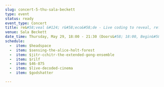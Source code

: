 ```yaml
---
slug: concert-5-thu-sala-beckett
type: event
status: ready
event_type: Concert
title: re&#58;veal &#124; r&#58;eco&#58;de - Live coding to reveal, reframe and reconstruct the hidden.
venue: Sala Beckett
date_time: Thursday, May 29, 18:00 - 21:30 (Doors&#58; 18:00, Begin&#58; 18:30)
schedule:
  -  item: $headspace
  -  item: $sensing-the-alice-holt-forest
  -  item: $jitr-cchitr-the-extended-gong-ensemble
  -  item: $rilf
  -  item: $46-875
  -  item: $live-decoded-cinema
  -  item: $godshatter

---
```


